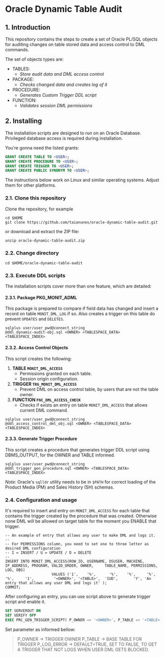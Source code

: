 # Oracle Dynamic Table Audit

## 1. Introduction

This repository contains the steps to create a set of Oracle PL/SQL objects
for auditing changes on table stored data and access control to DML commands.

The set of objects types are:

- TABLES:
  * *Store audit data and DML access control*
- PACKAGE:
  * *Checks changed data and creates log of it*
- PROCEDURE:
  * *Generates Custom Trigger DDL script*
- FUNCTION:
  * *Validates session DML permissions*

## 2. Installing

The installation scripts are designed to run on an Oracle Database.
Privileged database access is required during installation.

You're gonna need the listed grants:

```sql
GRANT CREATE TABLE TO <USER>;
GRANT CREATE PROCEDURE TO <USER>;
GRANT CREATE TRIGGER TO <USER>;
GRANT CREATE PUBLIC SYNONYM TO <USER>;
```

The instructions below work on Linux and similar operating systems.
Adjust them for other platforms.

### 2.1. Clone this repository

Clone the repository, for example

```shell
cd $HOME
git clone https://github.com/taianunes/oracle-dynamic-table-audit.git
```

or download and extract the ZIP file:

```shell
unzip oracle-dynamic-table-audit.zip
```

### 2.2. Change directory

```shell
cd $HOME/oracle-dynamic-table-audit
```

### 2.3. Execute DDL scripts

The installation scripts cover more than one feature, which are detailed:

#### 2.3.1. Package PKG_MONIT_ADML

This package is prepared to compare if field data has changed and insert a record
on table `MONIT_DML_LOG` if so. Also creates a trigger on this table do prevent `UPDATES` and `DELETES`.

```shell
sqlplus user/user_pwd@connect_string
@ddl_dynamic-audit-obj.sql <OWNER> <TABLESPACE_DATA> <TABLESPACE_INDEX>
```

#### 2.3.2. Access Control Objects

This script creates the following:

1. **TABLE `MONIT_DML_ACCESS`**
   * Permissions granted on each table.
   * Session origin configuration.
1. **TRIGGER `TRG_MONIT_DML_ACCESS`**
   * Prevent DML on access control table, by users that are not the table owner.
1. **FUNCTION `FNC_DML_ACCESS_CHECK`**
   * Checks if exists an entry on table `MONIT_DML_ACCESS` that allows current DML command.

```shell
sqlplus user/user_pwd@connect_string
@ddl_access_control_dml_obj.sql <OWNER> <TABLESPACE_DATA> <TABLESPACE_INDEX>
```

#### 2.3.3. Generate Trigger Procedure

This script creates a procedure that generates trigger DDL script using DBMS_OUTPUT, for the OWNER and TABLE informed.

```shell
sqlplus user/user_pwd@connect_string
@ddl_trigger_gen_procedure.sql <OWNER> <TABLESPACE_DATA> <TABLESPACE_INDEX>
```

*Note*: Oracle's `sqlldr` utility needs to be in `$PATH` for correct
loading of the Product Media (PM) and Sales History (SH) schemas.

### 2.4. Configuration and usage

It's required to insert and entry on `MONIT_DML_ACCESS` for each table that contains the trigger created by the procedure that was created.
Otherwise none DML will be allowed on target table for the moment you ENABLE that trigger.

```
-- An example of entry that allows any user to make DML and logs it.
--
-- For PERMISSIONS column, you need to set one to three letter as desired DML configuration
-- I = INSERT / U = UPDATE / D = DELETE
--
INSERT INTO MONIT_DML_ACCESS(ROW_ID, USERNAME, OSUSER, MACHINE, IP_ADDRESS, PROGRAM, VALID_ORDER, OWNER,     TABLE_NAME, PERMISSIONS, LOG, OBS)
					 VALUES ('1',    '%',      '%',    '%',     '%',        '%',     '1', 		  '<OWNER>', '<TABLE>',  'IUD',       'Y', 'An entry that allows any user DML and logs it' );
COMMIT;					 

```

After configuring an entry, you can use script above to generate trigger script and enable it.

```sql
SET SERVEROUT ON
SET VERIFY OFF
EXEC PRC_GEN_TRIGGER_SCRIPT( P_OWNER => '<OWNER>', P_TABLE => '<TABLE>', P_LOG_ERROR => TRUE);
```
Set parameter as informed bellow:

>P_OWNER -> TRIGGER OWNER
>P_TABLE -> BASE TABLE FOR TRIGGER
>P_LOG_ERROR -> DEFAULT=TRUE, SET TO FALSE, TO GET A TRIGGER THAT NOT LOGS WHEN USER DML GETS BLOCKED.